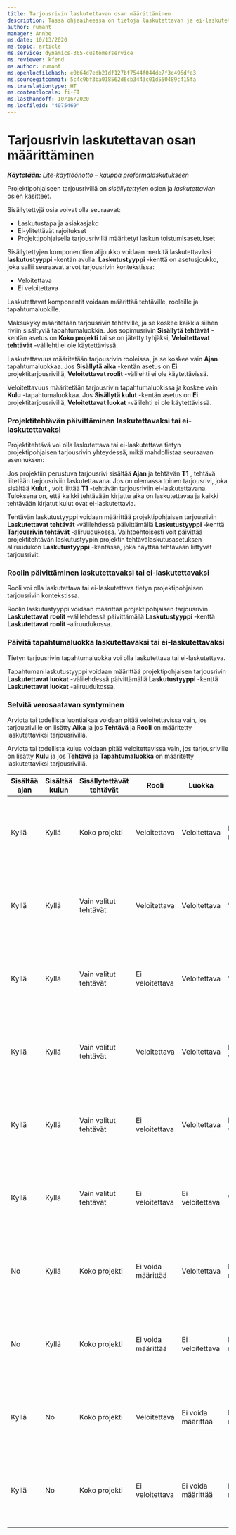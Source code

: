```yaml
---
title: Tarjousrivin laskutettavan osan määrittäminen
description: Tässä ohjeaiheessa on tietoja laskutettavan ja ei-laskutettavan komponentin määrittämisestä projektipohjaisella tarjousrivillä.
author: rumant
manager: Annbe
ms.date: 10/13/2020
ms.topic: article
ms.service: dynamics-365-customerservice
ms.reviewer: kfend
ms.author: rumant
ms.openlocfilehash: e0b64d7edb21df127bf7544f044de7f3c496dfe3
ms.sourcegitcommit: 5c4c9bf3ba018562d6cb3443c01d550489c415fa
ms.translationtype: HT
ms.contentlocale: fi-FI
ms.lasthandoff: 10/16/2020
ms.locfileid: "4075469"
---
```

# <a name="configure-the-chargeable-components-of-a-quote-line"></a>Tarjousrivin laskutettavan osan määrittäminen

_**Käytetään:** Lite-käyttöönotto – kauppa proformalaskutukseen_

Projektipohjaiseen tarjousrivillä on *sisällytettyjen* osien ja *laskutettavien* osien käsitteet.

Sisällytettyjä osia voivat olla seuraavat:

  - Laskutustapa ja asiakasjako
  - Ei-ylitettävät rajoitukset 
  - Projektipohjaisella tarjousrivillä määritetyt laskun toistumisasetukset

Sisällytettyjen komponenttien alijoukko voidaan merkitä laskutettaviksi **laskutustyyppi** -kentän avulla. **Laskutustyyppi** -kenttä on asetusjoukko, joka sallii seuraavat arvot tarjousrivin kontekstissa:

  - Veloitettava
  - Ei veloitettava

Laskutettavat komponentit voidaan määrittää tehtäville, rooleille ja tapahtumaluokille.

Maksukyky määritetään tarjousrivin tehtäville, ja se koskee kaikkia siihen riviin sisältyviä tapahtumaluokkia. Jos sopimusrivin **Sisällytä tehtävät** -kentän asetus on **Koko projekti** tai se on jätetty tyhjäksi, **Veloitettavat tehtävät** -välilehti ei ole käytettävissä.

Laskutettavuus määritetään tarjousrivin rooleissa, ja se koskee vain **Ajan** tapahtumaluokkaa. Jos **Sisällytä aika** -kentän asetus on **Ei** projektitarjousrivillä, **Veloitettavat roolit** -välilehti ei ole käytettävissä.

Veloitettavuus määritetään tarjousrivin tapahtumaluokissa ja koskee vain **Kulu** -tapahtumaluokkaa. Jos **Sisällytä kulut** -kentän asetus on **Ei** projektitarjousrivillä, **Veloitettavat luokat** -välilehti ei ole käytettävissä.

### <a name="update-a-project-task-to-be-chargeable-or-non-chargeable"></a>Projektitehtävän päivittäminen laskutettavaksi tai ei-laskutettavaksi

Projektitehtävä voi olla laskutettava tai ei-laskutettava tietyn projektipohjaisen tarjousrivin yhteydessä, mikä mahdollistaa seuraavan asennuksen:

Jos projektiin perustuva tarjousrivi sisältää **Ajan** ja tehtävän **T1** , tehtävä liitetään tarjousriviin laskutettavana. Jos on olemassa toinen tarjousrivi, joka sisältää **Kulut** , voit liittää **T1** -tehtävän tarjousriviin ei-laskutettavana. Tuloksena on, että kaikki tehtävään kirjattu aika on laskutettavaa ja kaikki tehtävään kirjatut kulut ovat ei-laskutettavia.

Tehtävän laskutustyyppi voidaan määrittää projektipohjaisen tarjousrivin **Laskutettavat tehtävät** -välilehdessä päivittämällä **Laskutustyyppi** -kenttä **Tarjousrivin tehtävät** -aliruudukossa. Vaihtoehtoisesti voit päivittää projektitehtävän laskutustyypin projektin tehtävälaskutusasetuksen aliruudukon **Laskutustyyppi** -kentässä, joka näyttää tehtävään liittyvät tarjousrivit.

### <a name="update-a-role-to-be-chargeable-or-non-chargeable"></a>Roolin päivittäminen laskutettavaksi tai ei-laskutettavaksi

Rooli voi olla laskutettava tai ei-laskutettava tietyn projektipohjaisen tarjousrivin kontekstissa.

Roolin laskutustyyppi voidaan määrittää projektipohjaisen tarjousrivin **Laskutettavat roolit** -välilehdessä päivittämällä **Laskutustyyppi** -kenttä **Laskutettavat roolit** -aliruudukossa.

### <a name="update-a-transaction-category-to-be-chargeable-or-non-chargeable"></a>Päivitä tapahtumaluokka laskutettavaksi tai ei-laskutettavaksi

Tietyn tarjousrivin tapahtumaluokka voi olla laskutettava tai ei-laskutettava.

Tapahtuman laskutustyyppi voidaan määrittää projektipohjaisen tarjousrivin **Laskutettavat luokat** -välilehdessä päivittämällä **Laskutustyyppi** -kenttä **Laskutettavat luokat** -aliruudukossa.

### <a name="resolve-chargeability"></a>Selvitä verosaatavan syntyminen
Arviota tai todellista luontiaikaa voidaan pitää veloitettavissa vain, jos tarjousriville on lisätty **Aika** ja jos **Tehtävä** ja **Rooli** on määritetty laskutettaviksi tarjousrivillä.

Arviota tai todellista kulua voidaan pitää veloitettavissa vain, jos tarjousriville on lisätty **Kulu** ja jos **Tehtävä** ja **Tapahtumaluokka** on määritetty laskutettaviksi tarjousrivillä.

| Sisältää ajan | Sisältää kulun | Sisällytettävät tehtävät | Rooli | Luokka | Tehtävä | Laskutus |
| --- | --- | --- | --- | --- | --- | --- |
| Kyllä | Kyllä | Koko projekti | Veloitettava | Veloitettava | Ei voida määrittää | Laskutus toteutuneesta ajasta: Laskutettava </br>Laskutustyyppi tosiasiallisista kustannuksista: Laskutettava |
| Kyllä | Kyllä | Vain valitut tehtävät | Veloitettava | Veloitettava | Veloitettava | Laskutus toteutuneesta ajasta: Laskutettava</br>Laskutustyyppi tosiasiallisista kustannuksista: Laskutettava |
| Kyllä | Kyllä | Vain valitut tehtävät | Ei veloitettava | Veloitettava | Veloitettava | Laskutus toteutuneesta ajasta: Ei veloitettava</br>Laskutustyyppi tosiasiallisista kustannuksista: Laskutettava |
| Kyllä | Kyllä | Vain valitut tehtävät | Veloitettava | Veloitettava | Ei veloitettava | Laskutus toteutuneesta ajasta: Ei veloitettava</br> Laskutustyyppi tosiasiallisista kustannuksista: Ei veloitettava |
| Kyllä | Kyllä | Vain valitut tehtävät | Ei veloitettava | Veloitettava | Ei veloitettava | Laskutus toteutuneesta ajasta: Ei veloitettava</br> Laskutustyyppi tosiasiallisista kustannuksista: Ei veloitettava |
| Kyllä | Kyllä | Vain valitut tehtävät | Ei veloitettava | Ei veloitettava | Veloitettava | Laskutus toteutuneesta ajasta: Ei veloitettava</br> Laskutustyyppi tosiasiallisista kustannuksista: Ei veloitettava |
| No | Kyllä | Koko projekti | Ei voida määrittää | Veloitettava | Ei voida määrittää | Laskutus toteutuneesta ajasta: Ei saatavilla </br>Laskutustyyppi tosiasiallisista kustannuksista: Laskutettava |
| No | Kyllä | Koko projekti | Ei voida määrittää | Ei veloitettava | Ei voida määrittää | Laskutus toteutuneesta ajasta: Ei saatavilla </br>Laskutustyyppi tosiasiallisista kustannuksista: Ei veloitettava |
| Kyllä | No | Koko projekti | Veloitettava | Ei voida määrittää | Ei voida määrittää | Laskutus toteutuneesta ajasta: Laskutettava</br>Laskutustyyppi tosiasiallisista kustannuksista: Ei saatavilla |
| Kyllä | No | Koko projekti | Ei veloitettava | Ei voida määrittää | Ei voida määrittää | Laskutus toteutuneesta ajasta: Ei veloitettava </br>Laskutustyyppi tosiasiallisista kustannuksista: Ei saatavilla |

